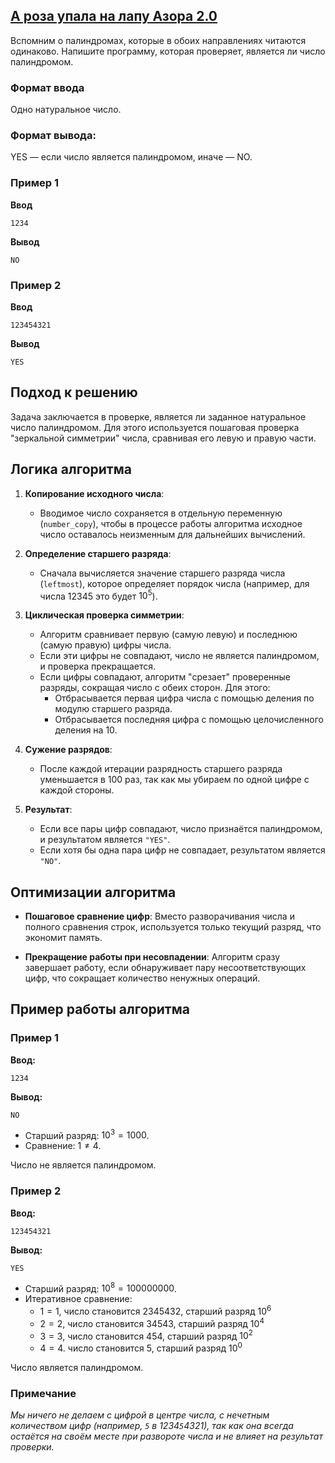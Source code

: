 ## [А роза упала на лапу Азора 2.0](../../../solutions/2.3/23_p.py)

Вспомним о палиндромах, которые в обоих направлениях читаются одинаково. Напишите программу, которая проверяет, является ли число палиндромом.

### Формат ввода

Одно натуральное число.

### Формат вывода:

YES — если число является палиндромом, иначе — NO.

### Пример 1

__Ввод__
```plaintext
1234
```

__Вывод__
```plaintext
NO
```

### Пример 2

__Ввод__
```plaintext
123454321
```

__Вывод__
```plaintext
YES
```

## Подход к решению

Задача заключается в проверке, является ли заданное натуральное число палиндромом. Для этого используется пошаговая проверка "зеркальной симметрии" числа, сравнивая его левую и правую части.

## Логика алгоритма

1. **Копирование исходного числа**:
   - Вводимое число сохраняется в отдельную переменную (`number_copy`), чтобы в процессе работы алгоритма исходное число оставалось неизменным для дальнейших вычислений.

2. **Определение старшего разряда**:
   - Сначала вычисляется значение старшего разряда числа (`leftmost`), которое определяет порядок числа (например, для числа 12345 это будет $10^5$).

3. **Циклическая проверка симметрии**:
   - Алгоритм сравнивает первую (самую левую) и последнюю (самую правую) цифры числа.
   - Если эти цифры не совпадают, число не является палиндромом, и проверка прекращается.
   - Если цифры совпадают, алгоритм "срезает" проверенные разряды, сокращая число с обеих сторон. Для этого:
     - Отбрасывается первая цифра числа с помощью деления по модулю старшего разряда.
     - Отбрасывается последняя цифра с помощью целочисленного деления на 10.

4. **Сужение разрядов**:
   - После каждой итерации разрядность старшего разряда уменьшается в 100 раз, так как мы убираем по одной цифре с каждой стороны.

5. **Результат**:
   - Если все пары цифр совпадают, число признаётся палиндромом, и результатом является `"YES"`.
   - Если хотя бы одна пара цифр не совпадает, результатом является `"NO"`.

## Оптимизации алгоритма

- **Пошаговое сравнение цифр**:
  Вместо разворачивания числа и полного сравнения строк, используется только текущий разряд, что экономит память.
  
- **Прекращение работы при несовпадении**:
  Алгоритм сразу завершает работу, если обнаруживает пару несоответствующих цифр, что сокращает количество ненужных операций.

## Пример работы алгоритма

### Пример 1

**Ввод:**
```plaintext
1234
```

**Вывод:**
```plaintext
NO
```

- Старший разряд: $10^3 = 1000$.
- Сравнение: $1 \neq 4$.

Число не является палиндромом.

### Пример 2

**Ввод:**
```plaintext
123454321
```

**Вывод:**
```plaintext
YES
```

- Старший разряд: $10^8 = 100000000$.
- Итеративное сравнение:
  - $1 = 1$, число становится $2345432$, старший разряд $10^6$
  - $2 = 2$, число становится $34543$, старший разряд $10^4$
  - $3 = 3$, число становится $454$, старший разряд $10^2$
  - $4 = 4$. число становится $5$, старший разряд $10^0$

Число является палиндромом.

### Примечание

*Мы ничего не делаем с цифрой в центре числа, с нечетным количеством цифр (например, `5` в 1234`5`4321), так как она всегда остаётся на своём месте при развороте числа и не влияет на результат проверки.*